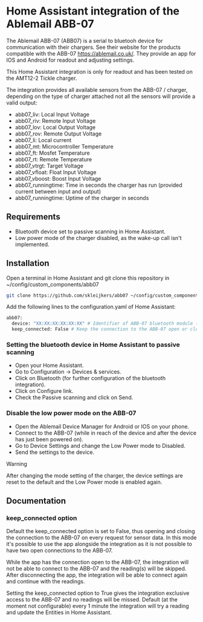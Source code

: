 # Home Assistant integration of the Ablemail ABB-07

The Ablemail ABB-07 (ABB07) is a serial to bluetooh device for communication with their chargers. See their website for the products compatible with the ABB-07 https://ablemail.co.uk/. They provide an app for IOS and Android for readout and adjusting settings.

This Home Assistant integration is only for readout and has been tested on the AMT12-2 Tickle charger.

The integration provides all available sensors from the ABB-07 / charger, depending on the type of charger attached not all the sensors will provide a valid output:

- abb07_liv: Local Input Voltage
- abb07_riv: Remote Input Voltage
- abb07_lov: Local Output Voltage
- abb07_rov: Remote Output Voltage
- abb07_li: Local current
- abb07_mt: Microcontroller Temperature
- abb07_ft: Mosfet Temperature
- abb07_rt: Remote Temperature
- abb07_vtrgt: Target Voltage
- abb07_vfloat: Float Input Voltage
- abb07_vboost: Boost Input Voltage
- abb07_runningtime: Time in seconds the charger has run (provided current between input and output)
- abb07_runningtime: Uptime of the charger in seconds


## Requirements

- Bluetooth device set to passive scanning in Home Assistant.
- Low power mode of the charger disabled, as the wake-up call isn't implemented.

## Installation

Open a terminal in Home Assistant and git clone this repository in ~/config/custom_components/abb07

```bash
git clone https://github.com/skleijkers/abb07 ~/config/custom_components/abb07
```

Add the following lines to the configuration.yaml of Home Assistant:

```bash
abb07:
  device: "XX:XX:XX:XX:XX:XX" # Identifier of ABB-07 bluetooth module (MAC address layout)
  keep_connected: False # Keep the connection to the ABB-07 open or close it after each request (optional, default: False)
```

### Setting the bluetooth device in Home Assistant to passive scanning

- Open your Home Assistant.
- Go to Configuration -> Devices & services.
- Click on Bluetooth (for further configuration of the bluetooth integration).
- Click on Configure link.
- Check the Passive scanning and click on Send.

### Disable the low power mode on the ABB-07

- Open the Ablemail Device Manager for Android or IOS on your phone.
- Connect to the ABB-07 (while in reach of the device and after the device has just been powered on).
- Go to Device Settings and change the Low Power mode to Disabled.
- Send the settings to the device.

> [!WARNING]
> After changing the mode setting of the charger, the device settings are reset to the default and the Low Power mode is enabled again. 

## Documentation

### keep_connected option

Default the keep_connected option is set to False, thus opening and closing the connection to the ABB-07 on every request for sensor data. In this mode it's possible to use the app alongside the integration as it is not possible to have two open connections to the ABB-07.

While the app has the connection open to the ABB-07, the integration will not be able to connect to the ABB-07 and the reading(s) will be skipped. After disconnecting the app, the integration will be able to connect again and continue with the readings.

Setting the keep_connected option to True gives the integration exclusive access to the ABB-07 and no readings will be missed. Default (at the moment not configurable) every 1 minute the integration will try a reading and update the Entities in Home Assistant.